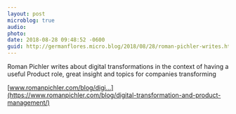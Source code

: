 ```yaml
---
layout: post
microblog: true
audio: 
photo: 
date: 2018-08-28 09:48:52 -0600
guid: http://germanflores.micro.blog/2018/08/28/roman-pichler-writes.html
---
```

Roman Pichler writes about digital transformations in the context of having a useful Product role, great insight and topics for companies transforming

[www.romanpichler.com/blog/digi...](https://www.romanpichler.com/blog/digital-transformation-and-product-management/)
